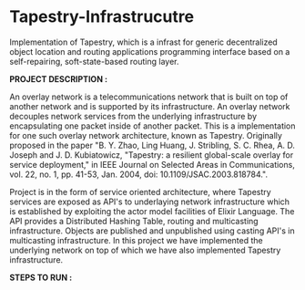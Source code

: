 # Tapestry-Infrastrucutre
Implementation of Tapestry, which is a infrast for generic decentralized object location and routing applications programming interface based on a self-repairing, soft-state-based routing layer.

**PROJECT DESCRIPTION :**

An overlay network is a telecommunications network that is built on top of another network and is supported by its infrastructure. An overlay network decouples network services from the underlying infrastructure by encapsulating one packet inside of another packet. This is a implementation for one such overlay network architecture, known as Tapestry. Originally proposed in the paper "B. Y. Zhao, Ling Huang, J. Stribling, S. C. Rhea, A. D. Joseph and J. D. Kubiatowicz, "Tapestry: a resilient global-scale overlay for service deployment," in IEEE Journal on Selected Areas in Communications, vol. 22, no. 1, pp. 41-53, Jan. 2004, doi: 10.1109/JSAC.2003.818784.". 

Project is in the form of service oriented architecture, where Tapestry services are exposed as API's to underlaying network infrastructure which is established by exploiting the actor model facilities of Elixir Language. The API provides a Distributed Hashing Table, routing and multicasting infrastructure. Objects are published and unpublished using casting API's in multicasting infrastructure. In this project we have implemented the underlying network on top of which we have also implemented Tapestry infrastructure.

**STEPS TO RUN :**


